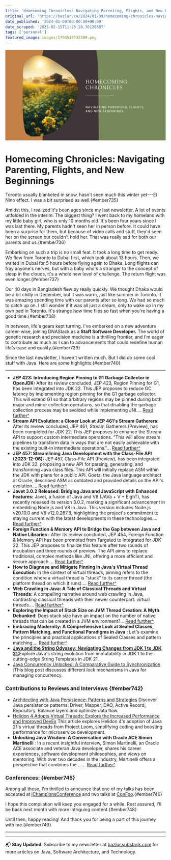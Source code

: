 ```yaml
---
title: 'Homecoming Chronicles: Navigating Parenting, Flights, and New Beginnings'
original_url: 'https://bazlur.ca/2024/01/09/homecoming-chronicles-navigating-parenting-flights-and-new-beginnings/'
date_published: '2024-01-09T00:00:00+00:00'
date_scraped: '2025-02-15T11:25:20.76120587'
tags: ['personal']
featured_image: images/1704519735509.png
---
```


![](images/1704519735509.png)

Homecoming Chronicles: Navigating Parenting, Flights, and New Beginnings
========================================================================

Toronto usually blanketed in snow, hasn't seen much this winter yet---El Nino effect. I was a bit surprised as well.{#ember735}

Amidst this, I realized it's been ages since my last newsletter. A lot of events unfolded in the interim. The biggest thing? I went back to my homeland with my little baby girl, who is only 10 months old. It's been four years since I was last there. My parents hadn't seen her in person before. It could have been a surprise for them, but because of video calls and stuff, they'd seen her on the screen but couldn't hold her. That was really sad for both our parents and us.{#ember736}

Embarking on such a trip is no small feat. It took a long time to get ready. We flew from Toronto to Dubai first, which took about 13 hours. Then, we waited in Dubai for 5 hours before flying again to Dhaka. Long flights can fray anyone's nerves, but with a baby who's a stranger to the concept of sleep in the clouds, it's a whole new level of challenge. The return flight was even longer.{#ember737}

Our 40 days in Bangladesh flew by really quickly. We thought Dhaka would be a bit chilly in December, but it was warm, just like summer in Toronto. It was amazing spending time with our parents after so long. We had so much to catch up on. I still wonder if it was all just a dream, only to wake up in my own bed in Toronto. It's strange how time flies so fast when you're having a good time.{#ember738}

In between, life's gears kept turning. I've embarked on a new adventure career-wise, joining DNAStack as a **Staff Software Developer.** The world of genetic research and precision medicine is a thrilling frontier, and I'm eager to contribute as much as I can to advancements that could redefine human life's ease and quality.{#ember739}

Since the last newsletter, I haven't written much. But I did do some cool stuff with Java. Here are some highlights:{#ember740}

*** ** * ** ***

* **JEP 423: Introducing Region Pinning to G1 Garbage Collector in OpenJDK:** After its review concluded, JEP 423, Region Pinning for G1, has been integrated into JDK 22. This JEP proposes to reduce GC latency by implementing region pinning for the G1 garbage collector. This will extend G1 so that arbitrary regions may be pinned during both major and minor collection operations, so that disabling the garbage collection process may be avoided while implementing JNI.... [Read further\^](https://www.infoq.com//news/2023/12/region-pinning-to-g1-gc)
* **Stream API Evolution: a Closer Look at JEP 461's Stream Gatherers:** After its review concluded, JEP 461, Stream Gatherers (Preview), has been completed for JDK 22. This JEP proposes to enhance the Stream API to support custom intermediate operations. "This will allow stream pipelines to transform data in ways that are not easily achievable with the existing built-in intermediate operations."... [Read further\^](https://www.infoq.com//news/2023/12/stream-api-evolution)
* **JEP 457: Streamlining Java Development with the Class-File API (2023-12-06):** JEP 457, Class-File API (Preview), has been integrated into JDK 22, proposing a new API for parsing, generating, and transforming Java class files. This API will initially replace ASM within the JDK with plans for a public API. Goetz, the Java language architect at Oracle, described ASM as outdated and provided details on the API's evolution.... [Read further\^](https://www.infoq.com//news/2023/12/jep-457-new-class-file-api)
* **Javet 3.0.2 Released: Bridging Java and JavaScript with Enhanced Features:** Javet, a fusion of Java and V8 (JAVa + V + EighT), has recently released its version 3.0.2, marking a significant advancement in embedding Node.js and V8 in Java. This version includes Node.js v20.10.0 and V8 v12.0.267.8, highlighting the project's commitment to staying current with the latest developments in these technologies.... [Read further\^](https://www.infoq.com//news/2023/12/javet-302-released)
* **Foreign Function \& Memory API to Bridge the Gap between Java and Native Libraries** : After its review concluded, JEP 454, Foreign Function \& Memory API has been promoted from Targeted to Integrated for JDK 22. This JEP proposes to finalize this feature after two rounds of incubation and three rounds of preview. The API aims to replace traditional, complex methods like JNI, offering a more efficient and secure approach.... [Read further\^](https://www.infoq.com//news/2023/10/foreign-function-and-memory-api)
* **How to Diagnose and Mitigate Pinning in Java's Virtual Thread Execution:** In the context of virtual threads, pinning refers to the condition where a virtual thread is "stuck" to its carrier thread (the platform thread on which it runs).... [Read further\^](https://foojay.io/today/how-to-diagnose-and-mitigate-pinning-in-javas-virtual-thread-execution/)
* **Web Crawling in Java: A Tale of Classical Threads and Virtual Threads:** A compelling narrative around web crawling in Java, contrasting classical threads with their newer counterpart: virtual threads.... [Read further\^](https://foojay.io/today/web-crawling-in-java-a-tale-of-classical-threads-and-virtual-threads/)
* **Exploring the Impact of Stack Size on JVM Thread Creation: A Myth Debunked:** Does stack size have an impact on the number of native threads that can be created in a JVM environment?... [Read further\^](https://foojay.io/today/exploring-the-impact-of-stack-size-on-jvm-thread-creation-a-myth-debunked/)
* **Embracing Modernity: A Comprehensive Look at Sealed Classes, Pattern Matching, and Functional Paradigms in Java** : Let's examine the principles and practical applications of Sealed Classes and pattern matching.... [Read further\^](https://foojay.io/today/embracing-modernity-a-comprehensive-look-at-sealed-classes-pattern-matching-and-functional-paradigms-in-java/)
* [**Java and the String Odyssey: Navigating Changes from JDK 1 to JDK 21:**](https://www.unlogged.io/post/java-and-the-string-odyssey-navigating-changes-from-jdk-1-to-jdk-21)Explore Java's string evolution from immutability in JDK 1 to the cutting-edge String Templates in JDK 21.
* [Java Concurrency Unlocked: A Comparative Guide to Synchronization :](https://www.unlogged.io/post/java-concurrency-unlocked-a-comparative-guide-to-synchronization-tools)This blog post discusses different lock mechanisms in Java for managing concurrency.

### Contributions to Reviews and Interviews {#ember742}

* [Architecting with Java Persistence: Patterns and Strategies](https://www.infoq.com/articles/architecting-java-persistence-patterns-and-strategies) Discover Java persistence patterns: Driver, Mapper, DAO, Active Record, Repository. Balance layers and optimize data flow.
* [Helidon 4 Adopts Virtual Threads: Explore the Increased Performance and Improved DevEx](https://www.infoq.com/articles/helidon-4-adopts-virtual-threads) This article explores Helidon 4's adoption of Java 21's virtual threads from Project Loom, simplifying coding and boosting performance for microservice development.
* **Unlocking Java Wisdom: A Conversation with Oracle ACE Simon Martinelli** : In a recent insightful interview, Simon Martinelli, an Oracle ACE associate and veteran Java developer, shares his career experiences, software development philosophies, and views on mentoring. With over two decades in the industry, Martinelli offers a perspective that combines the ...... [Read further\^](https://foojay.io/today/unlocking-java-wisdom-a-conversation-with-oracle-ace-simon-martinelli/)

### Conferences: {#ember745}

Among all these, I'm thrilled to announce that one of my talks has been accepted at [jChampionsConference](https://jchampionsconf.com/schedule.html#rahmanCard) and two talks at [ConFoo](https://confoo.ca/en/speaker/a-n-m-bazlur-rahman-1).{#ember746}

I hope this compilation will keep you engaged for a while. Rest assured, I'll be back next month with more intriguing content.{#ember748}

Until then, happy reading! And thank you for being a part of this journey with me.{#ember749}  

*** ** * ** ***

---

📬 **Stay Updated**: Subscribe to my newsletter at [bazlur.substack.com](https://bazlur.substack.com/) for more articles on Java, Software Architecture, and Technology.
